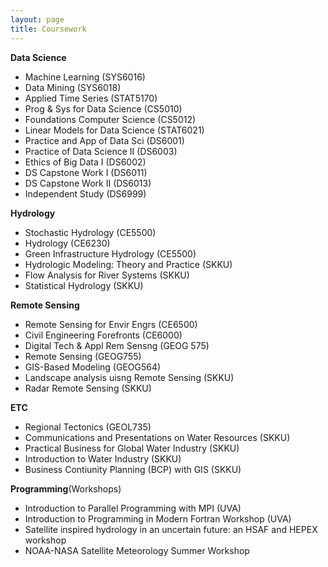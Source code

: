```yaml
---
layout: page
title: Coursework
---
```


__Data Science__
+ Machine Learning (SYS6016)
+ Data Mining (SYS6018)
+ Applied Time Series (STAT5170)
+ Prog & Sys for Data Science (CS5010)
+ Foundations Computer Science (CS5012)
+ Linear Models for Data Science (STAT6021)
+ Practice and App of Data Sci (DS6001)
+ Practice of Data Science II (DS6003)
+ Ethics of Big Data I (DS6002)
+ DS Capstone Work I (DS6011)
+ DS Capstone Work II (DS6013)
+ Independent Study (DS6999)

__Hydrology__
+ Stochastic Hydrology (CE5500)
+ Hydrology (CE6230)
+ Green Infrastructure Hydrology (CE5500)
+ Hydrologic Modeling: Theory and Practice (SKKU)
+ Flow Analysis for River Systems (SKKU)
+ Statistical Hydrology (SKKU)

__Remote Sensing__
+ Remote Sensing for Envir Engrs (CE6500)
+ Civil Engineering Forefronts (CE6000)
+ Digital Tech & Appl Rem Sensng (GEOG 575)
+ Remote Sensing (GEOG755)
+ GIS-Based Modeling (GEOG564)
+ Landscape analysis uisng Remote Sensing (SKKU)
+ Radar Remote Sensing (SKKU)

__ETC__
+ Regional Tectonics (GEOL735)
+ Communications and Presentations on Water Resources (SKKU)
+ Practical Business for Global Water Industry (SKKU)
+ Introduction to Water Industry (SKKU)
+ Business Contiunity Planning (BCP) with GIS (SKKU)

__Programming__(Workshops)
+ Introduction to Parallel Programming with MPI (UVA)
+ Introduction to Programming in Modern Fortran Workshop (UVA)
+ Satellite inspired hydrology in an uncertain future: an HSAF and HEPEX workshop
+ NOAA-NASA Satellite Meteorology Summer Workshop

